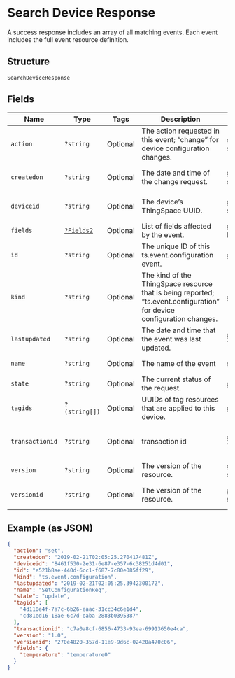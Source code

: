 
# Search Device Response

A success response includes an array of all matching events. Each event includes the full event resource definition.

## Structure

`SearchDeviceResponse`

## Fields

| Name | Type | Tags | Description | Getter | Setter |
|  --- | --- | --- | --- | --- | --- |
| `action` | `?string` | Optional | The action requested in this event; “change” for device configuration changes. | getAction(): ?string | setAction(?string action): void |
| `createdon` | `?string` | Optional | The date and time of the change request. | getCreatedon(): ?string | setCreatedon(?string createdon): void |
| `deviceid` | `?string` | Optional | The device’s ThingSpace UUID. | getDeviceid(): ?string | setDeviceid(?string deviceid): void |
| `fields` | [`?Fields2`](../../doc/models/fields-2.md) | Optional | List of fields affected by the event. | getFields(): ?Fields2 | setFields(?Fields2 fields): void |
| `id` | `?string` | Optional | The unique ID of this ts.event.configuration event. | getId(): ?string | setId(?string id): void |
| `kind` | `?string` | Optional | The kind of the ThingSpace resource that is being reported; “ts.event.configuration” for device configuration changes. | getKind(): ?string | setKind(?string kind): void |
| `lastupdated` | `?string` | Optional | The date and time that the event was last updated. | getLastupdated(): ?string | setLastupdated(?string lastupdated): void |
| `name` | `?string` | Optional | The name of the event | getName(): ?string | setName(?string name): void |
| `state` | `?string` | Optional | The current status of the request. | getState(): ?string | setState(?string state): void |
| `tagids` | `?(string[])` | Optional | UUIDs of tag resources that are applied to this device. | getTagids(): ?array | setTagids(?array tagids): void |
| `transactionid` | `?string` | Optional | transaction id | getTransactionid(): ?string | setTransactionid(?string transactionid): void |
| `version` | `?string` | Optional | The version of the resource. | getVersion(): ?string | setVersion(?string version): void |
| `versionid` | `?string` | Optional | The version of the resource. | getVersionid(): ?string | setVersionid(?string versionid): void |

## Example (as JSON)

```json
{
  "action": "set",
  "createdon": "2019-02-21T02:05:25.270417481Z",
  "deviceid": "8461f530-2e31-6e87-e357-6c38251d4d01",
  "id": "e521b8ae-440d-6cc1-f687-7c80e085ff29",
  "kind": "ts.event.configuration",
  "lastupdated": "2019-02-21T02:05:25.394230017Z",
  "name": "SetConfigurationReq",
  "state": "update",
  "tagids": [
    "4d110e4f-7a7c-6b26-eaac-31cc34c6e1d4",
    "cd81ed16-18ae-6c7d-eaba-2883b0395387"
  ],
  "transactionid": "c7a0a8cf-6856-4733-93ea-69913650e4ca",
  "version": "1.0",
  "versionid": "270e4820-357d-11e9-9d6c-02420a470c06",
  "fields": {
    "temperature": "temperature0"
  }
}
```

